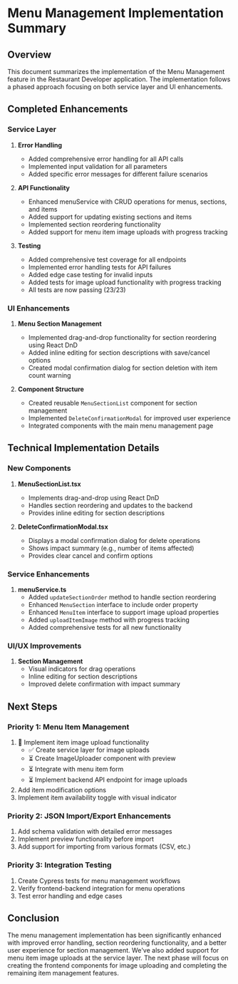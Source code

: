 # Menu Management Implementation Summary

## Overview
This document summarizes the implementation of the Menu Management feature in the Restaurant Developer application. The implementation follows a phased approach focusing on both service layer and UI enhancements.

## Completed Enhancements

### Service Layer
1. **Error Handling**
   - Added comprehensive error handling for all API calls
   - Implemented input validation for all parameters
   - Added specific error messages for different failure scenarios

2. **API Functionality**
   - Enhanced menuService with CRUD operations for menus, sections, and items
   - Added support for updating existing sections and items
   - Implemented section reordering functionality
   - Added support for menu item image uploads with progress tracking

3. **Testing**
   - Added comprehensive test coverage for all endpoints
   - Implemented error handling tests for API failures
   - Added edge case testing for invalid inputs
   - Added tests for image upload functionality with progress tracking
   - All tests are now passing (23/23)

### UI Enhancements
1. **Menu Section Management**
   - Implemented drag-and-drop functionality for section reordering using React DnD
   - Added inline editing for section descriptions with save/cancel options
   - Created modal confirmation dialog for section deletion with item count warning

2. **Component Structure**
   - Created reusable `MenuSectionList` component for section management
   - Implemented `DeleteConfirmationModal` for improved user experience
   - Integrated components with the main menu management page

## Technical Implementation Details

### New Components
1. **MenuSectionList.tsx**
   - Implements drag-and-drop using React DnD
   - Handles section reordering and updates to the backend
   - Provides inline editing for section descriptions

2. **DeleteConfirmationModal.tsx**
   - Displays a modal confirmation dialog for delete operations
   - Shows impact summary (e.g., number of items affected)
   - Provides clear cancel and confirm options

### Service Enhancements
1. **menuService.ts**
   - Added `updateSectionOrder` method to handle section reordering
   - Enhanced `MenuSection` interface to include order property
   - Enhanced `MenuItem` interface to support image upload properties
   - Added `uploadItemImage` method with progress tracking
   - Added comprehensive tests for all new functionality

### UI/UX Improvements
1. **Section Management**
   - Visual indicators for drag operations
   - Inline editing for section descriptions
   - Improved delete confirmation with impact summary

## Next Steps

### Priority 1: Menu Item Management
1. 🔄 Implement item image upload functionality
   - ✅ Create service layer for image uploads
   - ⏳ Create ImageUploader component with preview
   - ⏳ Integrate with menu item form
   - ⏳ Implement backend API endpoint for image uploads
2. Add item modification options
3. Implement item availability toggle with visual indicator

### Priority 2: JSON Import/Export Enhancements
1. Add schema validation with detailed error messages
2. Implement preview functionality before import
3. Add support for importing from various formats (CSV, etc.)

### Priority 3: Integration Testing
1. Create Cypress tests for menu management workflows
2. Verify frontend-backend integration for menu operations
3. Test error handling and edge cases

## Conclusion
The menu management implementation has been significantly enhanced with improved error handling, section reordering functionality, and a better user experience for section management. We've also added support for menu item image uploads at the service layer. The next phase will focus on creating the frontend components for image uploading and completing the remaining item management features. 